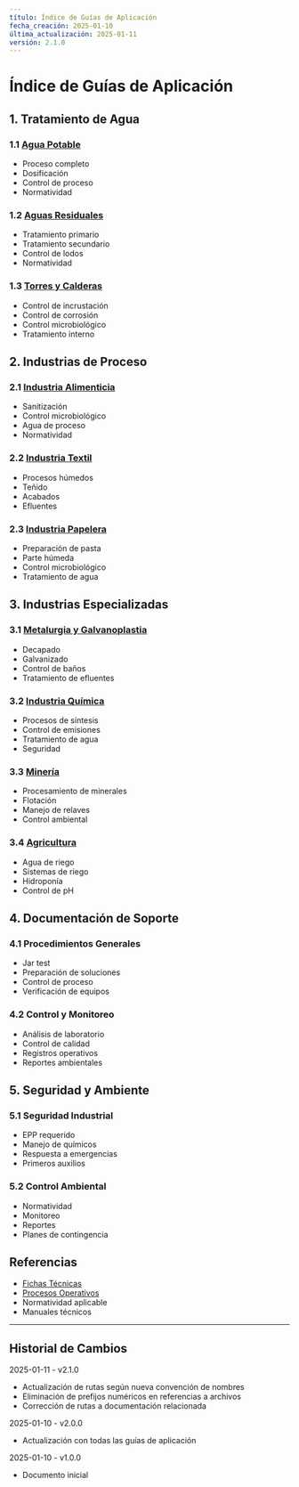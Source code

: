 ```yaml
---
título: Índice de Guías de Aplicación
fecha_creación: 2025-01-10
última_actualización: 2025-01-11
versión: 2.1.0
---
```


# Índice de Guías de Aplicación

## 1. Tratamiento de Agua

### 1.1 [Agua Potable](agua_potable.md)
- Proceso completo
- Dosificación
- Control de proceso
- Normatividad

### 1.2 [Aguas Residuales](aguas_residuales.md)
- Tratamiento primario
- Tratamiento secundario
- Control de lodos
- Normatividad

### 1.3 [Torres y Calderas](torres_calderas.md)
- Control de incrustación
- Control de corrosión
- Control microbiológico
- Tratamiento interno

## 2. Industrias de Proceso

### 2.1 [Industria Alimenticia](industria_alimenticia.md)
- Sanitización
- Control microbiológico
- Agua de proceso
- Normatividad

### 2.2 [Industria Textil](industria_textil.md)
- Procesos húmedos
- Teñido
- Acabados
- Efluentes

### 2.3 [Industria Papelera](industria_papelera.md)
- Preparación de pasta
- Parte húmeda
- Control microbiológico
- Tratamiento de agua

## 3. Industrias Especializadas

### 3.1 [Metalurgia y Galvanoplastia](metalurgia_galvanoplastia.md)
- Decapado
- Galvanizado
- Control de baños
- Tratamiento de efluentes

### 3.2 [Industria Química](industria_quimica.md)
- Procesos de síntesis
- Control de emisiones
- Tratamiento de agua
- Seguridad

### 3.3 [Minería](mineria.md)
- Procesamiento de minerales
- Flotación
- Manejo de relaves
- Control ambiental

### 3.4 [Agricultura](agricultura.md)
- Agua de riego
- Sistemas de riego
- Hidroponía
- Control de pH

## 4. Documentación de Soporte

### 4.1 Procedimientos Generales
- Jar test
- Preparación de soluciones
- Control de proceso
- Verificación de equipos

### 4.2 Control y Monitoreo
- Análisis de laboratorio
- Control de calidad
- Registros operativos
- Reportes ambientales

## 5. Seguridad y Ambiente

### 5.1 Seguridad Industrial
- EPP requerido
- Manejo de químicos
- Respuesta a emergencias
- Primeros auxilios

### 5.2 Control Ambiental
- Normatividad
- Monitoreo
- Reportes
- Planes de contingencia

## Referencias
- [Fichas Técnicas](../especificaciones/indice_productos.md)
- [Procesos Operativos](../../04_procesos/indice_procesos.md)
- Normatividad aplicable
- Manuales técnicos

---
## Historial de Cambios
2025-01-11 - v2.1.0
- Actualización de rutas según nueva convención de nombres
- Eliminación de prefijos numéricos en referencias a archivos
- Corrección de rutas a documentación relacionada

2025-01-10 - v2.0.0
- Actualización con todas las guías de aplicación

2025-01-10 - v1.0.0
- Documento inicial